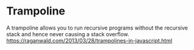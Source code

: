 # Trampoline
A trampoline allows you to run recursive programs without the recursive stack and hence never causing a stack overflow.
https://raganwald.com/2013/03/28/trampolines-in-javascript.html
